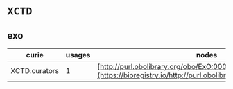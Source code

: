 # `XCTD`
## exo
| curie         |   usages | nodes                                                                                                           |
|---------------|----------|-----------------------------------------------------------------------------------------------------------------|
| XCTD:curators |        1 | [http://purl.obolibrary.org/obo/ExO:0000030](https://bioregistry.io/http://purl.obolibrary.org/obo/ExO:0000030) |
